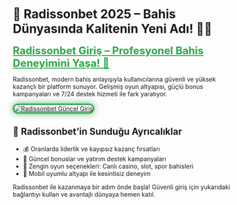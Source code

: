 <!-- Radissonbet SEO Uyumlu İçerik -->
<h1>🎯 Radissonbet 2025 – Bahis Dünyasında Kalitenin Yeni Adı! 💼💸</h1>

<a href="https://cutt.ly/Radison2025-giris" title="Radissonbet Güncel Giriş" style="color: #28a745; font-size: 24px; font-weight: bold;">Radissonbet Giriş – Profesyonel Bahis Deneyimini Yaşa! 🎰</a>

<p>Radissonbet, modern bahis anlayışıyla kullanıcılarına güvenli ve yüksek kazançlı bir platform sunuyor. Gelişmiş oyun altyapısı, güçlü bonus kampanyaları ve 7/24 destek hizmeti ile fark yaratıyor.</p>

<a href="https://cutt.ly/Radison2025-giris" title="Radissonbet Giriş Adresi">
  <img src="https://i.ibb.co/BtMhhf6/g-venligiris.jpg" alt="Radissonbet Güncel Giriş" style="max-width: 100%; border: 3px solid #28a745; border-radius: 15px; box-shadow: 0px 0px 15px rgba(40, 167, 69, 0.8);">
</a>

<h2>🚀 Radissonbet’in Sunduğu Ayrıcalıklar</h2>
<ul>
  <li>💰 Oranlarda liderlik ve kayıpsız kazanç fırsatları</li>
  <li>🎁 Güncel bonuslar ve yatırım destek kampanyaları</li>
  <li>🎲 Zengin oyun seçenekleri: Canlı casino, slot, spor bahisleri</li>
  <li>📱 Mobil uyumlu altyapı ile kesintisiz deneyim</li>
</ul>

<p>Radissonbet ile kazanmaya bir adım önde başla! Güvenli giriş için yukarıdaki bağlantıyı kullan ve avantajlı dünyaya hemen katıl.</p>

<meta name="description" content="Radissonbet 2025 güncel giriş adresi ile güvenilir bahis, canlı casino ve yüksek oranlarla kazanç seni bekliyor. Şimdi katıl ve farkı yaşa!">
